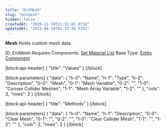 ```yaml
---
title: "EntMesh"
slug: "entmesh"
hidden: false
createdAt: "2020-11-10T21:51:07.073Z"
updatedAt: "2021-06-18T01:37:56.510Z"
---
```

**Mesh**
Holds custom mesh data

ID: EntMesh
Requires Components: [Set Material List](doc:entsetmateriallist)
Base Type: [Entity Component](doc:componententity)

[block:api-header]
{
  "title": "Values"
}
[/block]

[block:parameters]
{
  "data": {
    "h-0": "Name",
    "h-1": "Type",
    "h-2": "Description",
    "0-0": "Mesh",
    "0-1": "Mesh Variable",
    "0-2": "",
    "1-0": "Convex Collider Meshes",
    "1-1": "Mesh Array Variable",
    "1-2": ""
  },
  "cols": 3,
  "rows": 2
}
[/block]

[block:api-header]
{
  "title": "Methods"
}
[/block]

[block:parameters]
{
  "data": {
    "h-0": "Name",
    "h-1": "Description",
    "0-0": "Clear Mesh",
    "0-1": "",
    "0-2": "",
    "1-0": "Clear Collider Mesh",
    "1-1": "",
    "1-2": ""
  },
  "cols": 2,
  "rows": 2
}
[/block]